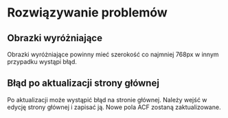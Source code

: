 # Rozwiązywanie problemów

## Obrazki wyróżniające

Obrazki wyróżniające powinny mieć szerokość co najmniej 768px w innym przypadku wystąpi błąd.


## Błąd po aktualizacji strony głównej
Po aktualizacji może wystąpić błąd na stronie głównej. Należy wejść w edycję strony głównej i zapisać ją. Nowe pola ACF zostaną zaktualizowane.
